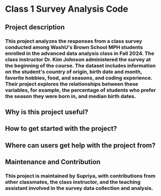 # Class 1 Survey Analysis Code
## Project description
### This project analyzes the responses from a class survey conducted among WashU's Brown School MPH students enrolled in the advanced data analysis class in Fall 2024. The class instructor Dr. Kim Johnson administered the survey at the beginning of the course. The dataset includes information on the student's country of origin, birth date and month, favorite hobbies, food, and seasons, and coding experience. Their project explores the relationships between these variables, for example, the percentage of students who prefer the season they were born in, and median birth dates.

## Why is this project useful?
###

## How to get started with the project?
### 

## Where can users get help with the project from?
###

## Maintenance and Contribution
### This project is maintained by Supriya, with contributions from other classmates, the class instructor, and the teaching assistant involved in the survey data collection and analysis. 

